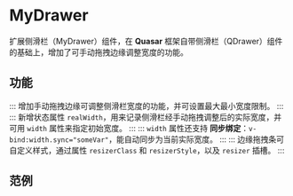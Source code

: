 # MyDrawer
扩展侧滑栏（MyDrawer）组件，在 **Quasar** 框架自带侧滑栏（QDrawer）组件的基础上，增加了可手动拖拽边缘调整宽度的功能。

## 功能
:::
增加手动拖拽边缘可调整侧滑栏宽度的功能，并可设置最大最小宽度限制。
:::
:::
新增状态属性 `realWidth`，用来记录侧滑栏经手动拖拽调整后的实际宽度，并可用 `width` 属性来指定初始宽度。
:::
:::
`width` 属性还支持 **同步绑定**：`v-bind:width.sync="someVar"`，能自动同步为当前实际宽度。
:::
:::
边缘拖拽条可自定义样式，通过属性 `resizerClass` 和 `resizerStyle`，以及 `resizer` 插槽。
:::

## 范例
<DemoExample caption="基本用法" file="MyDrawerBasic" import="MyDrawer.js">
<DemoExample caption="宽度同步绑定" file="MyDrawerSync" import="MyDrawer.js">
<DemoExample caption="定制拖拽条样式" file="MyDrawerCustom" import="MyDrawer.js">

##
